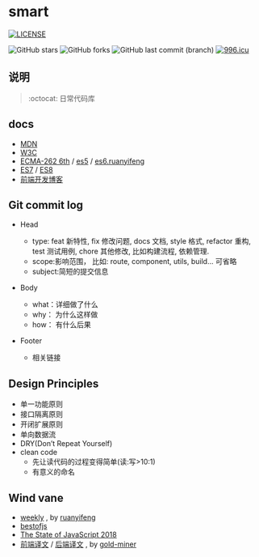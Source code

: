 # smart

[![LICENSE](<https://img.shields.io/badge/license-MIT%20(The%20996%20Prohibited%20License)-blue.svg>)](https://github.com/996icu/996.ICU/blob/master/LICENSE)

![GitHub stars](https://img.shields.io/github/stars/xiaoyueyue165/smart.svg)
![GitHub forks](https://img.shields.io/github/forks/xiaoyueyue165/smart.svg)
![GitHub last commit (branch)](https://img.shields.io/github/last-commit/xiaoyueyue165/smart.svg) [![996.icu](https://img.shields.io/badge/link-996.icu-red.svg)](https://996.icu)

## 说明

> :octocat: 日常代码库

## docs

- [MDN](https://developer.mozilla.org/zh-CN/)
- [W3C](https://www.w3.org/TR/)
- [ECMA-262 6th](https://www.ecma-international.org/ecma-262/6.0/) / [es5](https://yanhaijing.com/es5/) / [es6.ruanyifeng](http://es6.ruanyifeng.com/)
- [ES7](http://www.ecma-international.org/ecma-262/7.0/index.html) / [ES8](http://www.ecma-international.org/ecma-262/8.0/index.html)
- [前端开发博客](http://caibaojian.com/book/)

## Git commit log

- Head
  - type: feat 新特性, fix 修改问题, docs 文档, style 格式, refactor 重构, test 测试用例, chore 其他修改, 比如构建流程, 依赖管理.
  - scope:影响范围， 比如: route, component, utils, build... 可省略
  - subject:简短的提交信息
- Body
  - what：详细做了什么
  - why： 为什么这样做
  - how： 有什么后果
- Footer

  - 相关链接

## Design Principles

- 单一功能原则
- 接口隔离原则
- 开闭扩展原则
- 单向数据流
- DRY(Don’t Repeat Yourself)
- clean code
  - 先让读代码的过程变得简单(读:写>10:1)
  - 有意义的命名

## Wind vane

- [weekly](https://github.com/ruanyf/weekly) , by [ruanyifeng](https://github.com/ruanyf/weekly)
- [bestofjs](https://bestofjs.org/)
- [The State of JavaScript 2018](https://2018.stateofjs.com/)
- [前端译文](https://github.com/xitu/gold-miner/blob/master/front-end.md) / [后端译文](https://github.com/xitu/gold-miner/blob/master/backend.md) , by [gold-miner](https://github.com/xitu/gold-miner)
